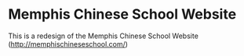 # Memphis Chinese School Website
This is a redesign of the Memphis Chinese School Website (http://memphischineseschool.com/)

